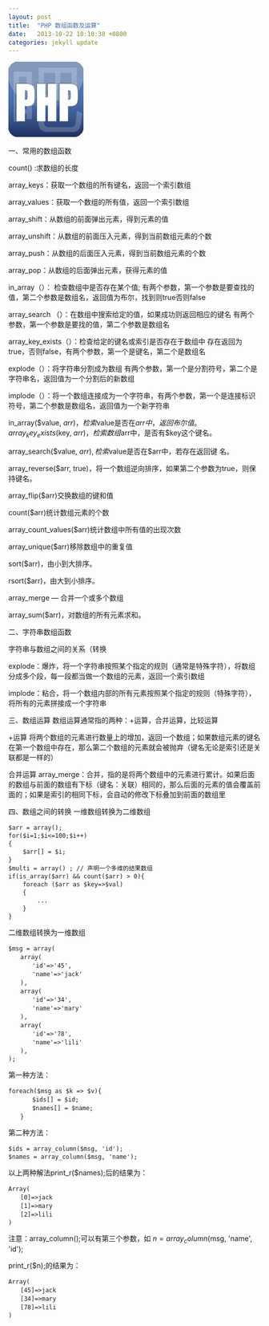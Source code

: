 ```yaml
---
layout: post
title:  "PHP 数组函数及运算"
date:   2013-10-22 10:10:38 +0800
categories: jekyll update
---
```


<img src="/images/fulls/timg.jpg" class="fit image">

一、常用的数组函数

count()  :求数组的长度

array_keys：获取一个数组的所有键名，返回一个索引数组

array_values：获取一个数组的所有值，返回一个索引数组

array_shift：从数组的前面弹出元素，得到元素的值

array_unshift：从数组的前面压入元素，得到当前数组元素的个数

array_push：从数组的后面压入元素，得到当前数组元素的个数

array_pop：从数组的后面弹出元素，获得元素的值

in_array（）： 检查数组中是否存在某个值;   有两个参数，第一个参数是要查找的值，第二个参数是数组名，返回值为布尔，找到则true否则false

array_search （）：在数组中搜索给定的值，如果成功则返回相应的键名   有两个参数，第一个参数是要找的值，第二个参数是数组名

array_key_exists（）：检查给定的键名或索引是否存在于数组中  存在返回为 true，否则false，有两个参数，第一个是键名，第二个是数组名

explode（）：将字符串分割成为数组  有两个参数，第一个是分割符号，第二个是字符串名，返回值为一个分割后的新数组

implode（）：将一个数组连接成为一个字符串，有两个参数，第一个是连接标识符号，第二个参数是数组名，返回值为一个新字符串

in_array($value, $arr)，检索$value是否在$arr中，返回布尔值
。
array_key_exists($key, $arr)，检索数组$arr中，是否有$key这个键名。

array_search($value, $arr), 检索$value是否在$arr中，若存在返回键	名。

array_reverse($arr, true)，将一个数组逆向排序，如果第二个参数为true，则保持键名。

array_flip($arr)交换数组的键和值

count($arr)统计数组元素的个数

array_count_values($arr)统计数组中所有值的出现次数

array_unique($arr)移除数组中的重复值

sort($arr)，由小到大排序。

rsort($arr)，由大到小排序。

array_merge — 合并一个或多个数组

array_sum($arr)，对数组的所有元素求和。


二、字符串数组函数

字符串与数组之间的关系（转换

explode：爆炸，将一个字符串按照某个指定的规则（通常是特殊字符），将数组分成多个段，每一段都当做一个数组的元素，返回一个索引数组

implode：粘合，将一个数组内部的所有元素按照某个指定的规则（特殊字符），将所有的元素拼接成一个字符串

三、数组运算
数组运算通常指的两种：+运算，合并运算，比较运算

+运算
将两个数组的元素进行数量上的增加，返回一个数组；如果数组元素的键名在第一个数组中存在，那么第二个数组的元素就会被抛弃（键名无论是索引还是关联都是一样的）

合并运算
array_merge：合并，指的是将两个数组中的元素进行累计。如果后面的数组与前面的数组有下标（键名：关联）相同的，那么后面的元素的值会覆盖前面的；如果是索引的相同下标，会自动的修改下标叠加到前面的数组里



四、数组之间的转换
一维数组转换为二维数组

	$arr = array();
	for($i=1;$i<=100;$i++)
	{
		$arr[] = $i;
	}
	$multi = array() ; // 声明一个多维的结果数组
	if(is_array($arr) && count($arr) > 0){
		foreach ($arr as $key=>$val)
		{
			...
		}
	}

二维数组转换为一维数组

	$msg = array(
	　　array(
	　　　　'id'=>'45',
	　　　　'name'=>'jack'
	　　),
	　　array(
	　　　　'id'=>'34',
	　　　　'name'=>'mary'
	　　),
	　　array(
	　　　　'id'=>'78',
	　　　　'name'=>'lili'
	　　),
	);

第一种方法：

	foreach($msg as $k => $v){
	　　　　$ids[] = $id;
	　　　　$names[] = $name;
	　　}

第二种方法：

	$ids = array_column($msg, 'id');
	$names = array_column($msg, 'name');

以上两种解法print_r($names);后的结果为：

	Array(
	　　[0]=>jack
	　　[1]=>mary
	　　[2]=>lili
	)

注意：array_column();可以有第三个参数，如 $n = array_column($msg, 'name', 'id');

print_r($n);的结果为：

	Array(
	　　[45]=>jack
	　　[34]=>mary
	　　[78]=>lili
	)